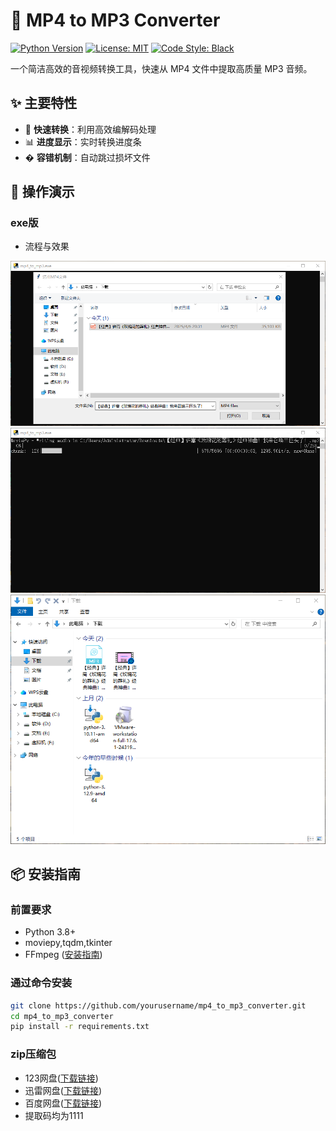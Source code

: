 # 🎵 MP4 to MP3 Converter

[![Python Version](https://img.shields.io/badge/Python-3.8%2B-blue.svg)](https://www.python.org/)
[![License: MIT](https://img.shields.io/badge/License-MIT-yellow.svg)](https://opensource.org/licenses/MIT)
[![Code Style: Black](https://img.shields.io/badge/code%20style-black-000000.svg)](https://github.com/psf/black)

一个简洁高效的音视频转换工具，快速从 MP4 文件中提取高质量 MP3 音频。



## ✨ 主要特性

- 🚀 **快速转换**：利用高效编解码处理
- 📊 **进度显示**：实时转换进度条
- � **容错机制**：自动跳过损坏文件

## 🎥 操作演示
### exe版
- 流程与效果
<img src='https://github.com/mlik-git/mp4_to_mp3.py/blob/main/src/QQ20250406-203216.png' width='900px'>
<img src='https://github.com/mlik-git/mp4_to_mp3.py/blob/main/src/QQ20250406-203307.png' width='900px'>
<img src='https://github.com/mlik-git/mp4_to_mp3.py/blob/main/src/QQ20250406-204455.png' width='900px'>

## 📦 安装指南

### 前置要求
- Python 3.8+
- moviepy,tqdm,tkinter
- FFmpeg ([安装指南](https://ffmpeg.org/download.html))

### 通过命令安装
```bash
git clone https://github.com/yourusername/mp4_to_mp3_converter.git  
cd mp4_to_mp3_converter
pip install -r requirements.txt
```
### zip压缩包
- 123网盘([下载链接](https://www.123684.com/s/5kqCjv-ZmYs3?))
- 迅雷网盘([下载链接](https://pan.xunlei.com/s/VONA1Pf0_IJYhIi7qQcgeaW4A1?pwd=tsev#))
- 百度网盘([下载链接](https://pan.baidu.com/s/1aJtt3ljOTqTPjVDNDvAtlQ?))
- 提取码均为1111
